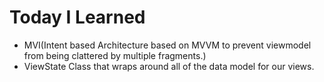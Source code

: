 # Today I Learned

* MVI(Intent based Architecture based on MVVM to prevent viewmodel from being clattered by multiple fragments.)
* ViewState Class that wraps around all of the data model for our views.